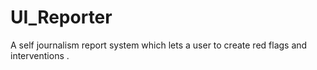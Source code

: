 # UI_Reporter
A self journalism report system which lets a user to create red flags and interventions .
